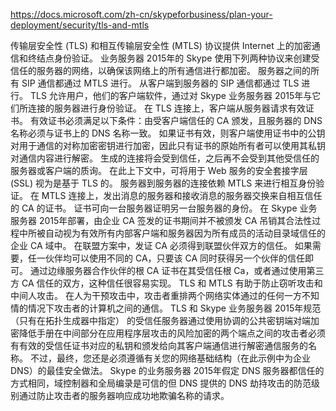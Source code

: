 
https://docs.microsoft.com/zh-cn/skypeforbusiness/plan-your-deployment/security/tls-and-mtls

传输层安全性 (TLS) 和相互传输层安全性 (MTLS) 协议提供 Internet 上的加密通信和终结点身份验证。 业务服务器 2015年的 Skype 使用下列两种协议来创建受信任的服务器的网络，以确保该网络上的所有通信进行都加密。 服务器之间的所有 SIP 通信都通过 MTLS 进行。 从客户端到服务器的 SIP 通信都通过 TLS 进行。
TLS 允许用户，他们的客户端软件，通过对 Skype 业务服务器 2015年与它们所连接的服务器进行身份验证。 在 TLS 连接上，客户端从服务器请求有效证书。 有效证书必须满足以下条件：由受客户端信任的 CA 颁发，且服务器的 DNS 名称必须与证书上的 DNS 名称一致。 如果证书有效，则客户端使用证书中的公钥对用于通信的对称加密密钥进行加密，因此只有证书的原始所有者可以使用其私钥对通信内容进行解密。 生成的连接将会受到信任，之后再不会受到其他受信任的服务器或客户端的质询。 在此上下文中，可将用于 Web 服务的安全套接字层 (SSL) 视为是基于 TLS 的。
服务器到服务器的连接依赖 MTLS 来进行相互身份验证。 在 MTLS 连接上，发出消息的服务器和接收消息的服务器交换来自相互信任的 CA 的证书。 证书可向一台服务器证明另一台服务器的身份。 在 Skype 业务服务器 2015年部署，由企业 CA 签发的证书期间并不被颁发 CA 吊销其合法性过程中所被自动视为有效所有内部客户端和服务器因为所有成员的活动目录域信任的企业 CA 域中。 在联盟方案中，发证 CA 必须得到联盟伙伴双方的信任。 如果需要，任一伙伴均可以使用不同的 CA，只要该 CA 同时获得另一个伙伴的信任即可。 通过边缘服务器合作伙伴的根 CA 证书在其受信任根 Ca，或者通过使用第三方 CA 信任的双方，这种信任很容易实现。
TLS 和 MTLS 有助于防止窃听攻击和中间人攻击。 在人为干预攻击中，攻击者重排两个网络实体通过的任何一方不知情的情况下攻击者的计算机之间的通信。 TLS 和 Skype 业务服务器 2015年规范 （只有在拓扑生成器中指定） 的受信任服务器通过使用协调的公共密钥端对端加密降低手册在中间部分在应用程序层攻击的风险加密的两个端点之间的攻击者必须有有效的受信任证书对应的私钥和颁发给向其客户端通信进行解密通信服务的名称。 不过，最终，您还是必须遵循有关您的网络基础结构（在此示例中为企业 DNS）的最佳安全做法。 Skype 的业务服务器 2015年假定 DNS 服务器都信任的方式相同，域控制器和全局编录是可信的但 DNS 提供的 DNS 劫持攻击的防范级别通过防止攻击者的服务器响应成功地欺骗名称的请求。
